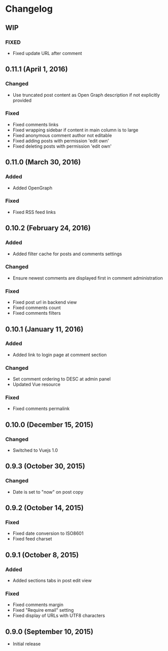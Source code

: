 # Changelog

## WIP

### FIXED
- Fixed update URL after comment

## 0.11.1 (April 1, 2016)

### Changed
- Use truncated post content as Open Graph description if not explicitly provided 

### Fixed
- Fixed comments links
- Fixed wrapping sidebar if content in main column is to large
- Fixed anonymous comment author not editable
- Fixed adding posts with permission 'edit own'
- Fixed deleting posts with permission 'edit own'

## 0.11.0 (March 30, 2016)

### Added
- Added OpenGraph

### Fixed
- Fixed RSS feed links

## 0.10.2 (February 24, 2016)

### Added
- Added filter cache for posts and comments settings

### Changed
- Ensure newest comments are displayed first in comment administration

### Fixed
- Fixed post url in backend view
- Fixed comments count
- Fixed comments filters

## 0.10.1 (January 11, 2016)

### Added
- Added link to login page at comment section

### Changed
- Set comment ordering to DESC at admin panel
- Updated Vue resource

### Fixed
- Fixed comments permalink

## 0.10.0 (December 15, 2015)

### Changed
- Switched to Vuejs 1.0

## 0.9.3 (October 30, 2015)

### Changed
- Date is set to "now" on post copy

## 0.9.2 (October 14, 2015)

### Fixed
- Fixed date conversion to ISO8601
- Fixed feed charset

## 0.9.1 (October 8, 2015)

### Added
- Added sections tabs in post edit view

### Fixed
- Fixed comments margin
- Fixed "Require email" setting
- Fixed display of URLs with UTF8 characters

## 0.9.0 (September 10, 2015)

- Initial release
